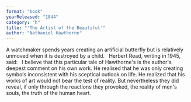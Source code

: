 ```yaml
---
format: "book"
yearReleased: "1844"
category: "h"
title: "'The Artist of the Beautiful'"
author: "Nathaniel Hawthorne"
---
```

A watchmaker spends years creating an artificial butterfly  but is relatively unmoved when it is destroyed by a child.
 
Herbert Read, writing in 1945, said:
 
I believe that this particular tale of Hawthorne's is the  author's deepest comment on his own work. He realised that he was only creating  symbols inconsistent with his sceptical outlook on life. He realized that his  works of art would not bear the test of reality. But nevertheless they did  reveal, if only through the reactions they provoked, the reality of men's souls,  the truth of the human heart.